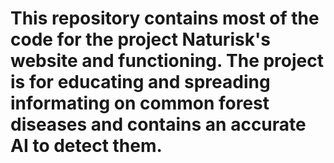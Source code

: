 # This repository contains most of the code for the project Naturisk's website and functioning. The project is for educating and spreading informating on common forest diseases and contains an accurate AI to detect them.

